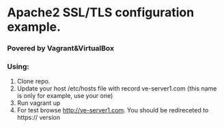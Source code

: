 # Apache2 SSL/TLS configuration example.  
### Povered by Vagrant&VirtualBox


### Using:
1. Clone repo.
2. Update your host /etc/hosts file with record ve-server1.com (this name is only for example, use your one)
3. Run vagrant up
4. For test browse http://ve-server1.com. You should be redireceted to https:// version
